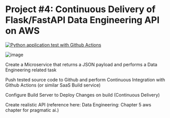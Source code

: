 # Project #4: Continuous Delivery of Flask/FastAPI Data Engineering API on AWS

[![Python application test with Github Actions](https://github.com/nogibjj/Project4_FastAPI_YZ/actions/workflows/main.yml/badge.svg?branch=main)](https://github.com/nogibjj/Project4_FastAPI_YZ/actions/workflows/main.yml)



![image](https://user-images.githubusercontent.com/110933007/201536006-b0ad2a50-8e5e-4ee5-ada8-fe01bca4a9f5.png)




Create a Microservice that returns a JSON payload and performs a Data Engineering related task

Push tested source code to Github and perform Continuous Integration with Github Actions (or similar SaaS Build service)

Configure Build Server to Deploy Changes on build (Continuous Delivery)

Create realistic API (reference here: Data Engineering: Chapter 5 aws chapter for pragmatic ai.)
